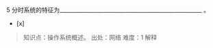 5
分时系统的特征为____________________________________________________ 。
- [x]  

> 知识点：操作系统概述。
> 出处：网络
> 难度：1
> 解释
